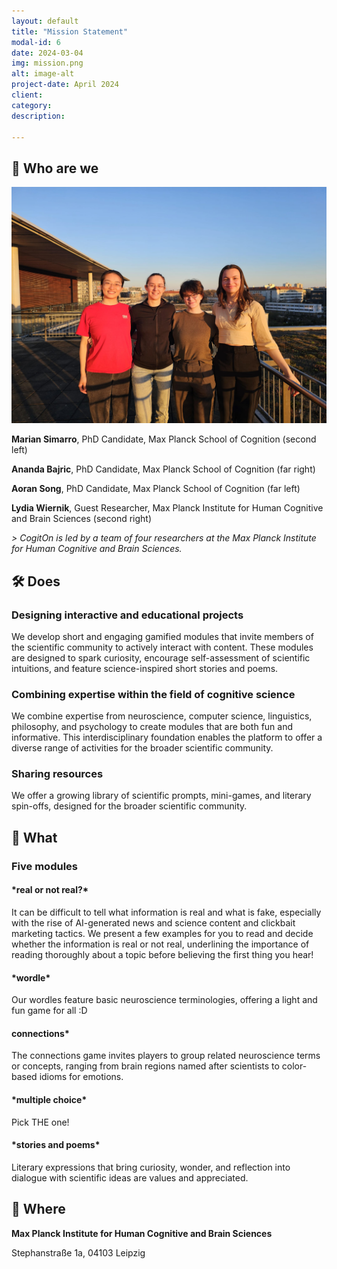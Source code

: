 ```yaml
---
layout: default
title: "Mission Statement"
modal-id: 6
date: 2024-03-04
img: mission.png
alt: image-alt
project-date: April 2024
client: 
category:
description: 

---
```


<h2 style="text-align: left;">🧠 Who are we</h2> 

<img src="img/portfolio/team.jpg" width="600" />

**Marian Simarro**, PhD Candidate, Max Planck School of Cognition (second left)

**Ananda Bajric**, PhD Candidate, Max Planck School of Cognition (far right)

**Aoran Song**, PhD Candidate, Max Planck School of Cognition (far left)

**Lydia Wiernik**, Guest Researcher, Max Planck Institute for Human Cognitive and Brain Sciences (second right)

*> CogitOn is led by a team of four researchers at the Max Planck Institute for Human Cognitive and Brain Sciences.*

<h2 style="text-align: left;">🛠️ Does</h2>

### **Designing interactive and educational projects**  

We develop short and engaging gamified modules that invite members of the scientific community to actively interact with content. These modules are designed to spark curiosity, encourage self-assessment of scientific intuitions, and feature science-inspired short stories and poems.

### **Combining expertise within the field of cognitive science**

We combine expertise from neuroscience, computer science, linguistics, philosophy, and psychology to create modules that are both fun and informative. This interdisciplinary foundation enables the platform to offer a diverse range of activities for the broader scientific community.

### **Sharing resources**

We offer a growing library of scientific prompts, mini-games, and literary spin-offs, designed for the broader scientific community.

<h2 style="text-align: left;">🎯 What</h2>

<h3 style="text-align: left;">Five modules</h3>

<h4 style="text-align: left;">*real or not real?*</h4>

It can be difficult to tell what information is real and what is fake, especially with the rise of AI-generated news and science content and clickbait marketing tactics. We present a few examples for you to read and decide whether the information is real or not real, underlining the importance of reading thoroughly about a topic before believing the first thing you hear!

<h4 style="text-align: left;">*wordle*</h4>

Our wordles feature basic neuroscience terminologies, offering a light and fun game for all :D

<h4 style="text-align: left;">connections*</h4>

The connections game invites players to group related neuroscience terms or concepts, ranging from brain regions named after scientists to color-based idioms for emotions. 

<h4 style="text-align: left;">*multiple choice*</h4>

Pick THE one!

<h4 style="text-align: left;">*stories and poems*</h4>

Literary expressions that bring curiosity, wonder, and reflection into dialogue with scientific ideas are values and appreciated.

<h2 style="text-align: left;">📍 Where</h2>

**Max Planck Institute for Human Cognitive and Brain Sciences**

Stephanstraße 1a, 04103 Leipzig
